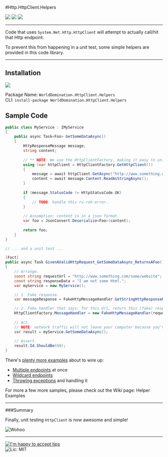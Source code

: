 #Http.HttpClient.Helpers

[![](https://ci.appveyor.com/api/projects/status/siwilxb8t3enyus2)](https://ci.appveyor.com/project/PureKrome/httpcient-helpers) [![](http://img.shields.io/nuget/v/WorldDomination.HttpClient.Helpers.svg?style=flat-square)](http://www.nuget.org/packages/WorldDomination.HttpClient.Helpers/) ![](http://img.shields.io/nuget/dt/WorldDomination.HttpClient.Helpers.svg?style=flat-square)

---

Code that uses `System.Net.Http.HttpClient` will attempt to actually call/hit that Http endpoint.

To prevent this from happening in a *unit* test, some simple helpers are provided in this code library.

-----

## Installation

[![](http://i.imgur.com/oLtAwq9.png)](https://www.nuget.org/packages/WorldDomination.HttpClient.Helpers/)

Package Name: `WorldDomination.HttpClient.Helpers`  
CLI: `install-package WorldDomination.HttpClient.Helpers`  


## Sample Code

```C#
public class MyService : IMyService
{
    public async Task<Foo> GetSomeDataAsync()
    {
        HttpResponseMessage message;
        string content;
        
        // ** NOTE: We use the HttpClientFactory, making it easy to unit test this code.
        using (var httpClient = HttpClientFactory.GetHttpClient())
        {
            message = await httpClient.GetAsync("http://www.something.com/some/website");
            content = await message.Content.ReadAsStringAsync();
        }
        
        if (message.StatusCode != HttpStatusCode.OK)
        { 
            // TODO: handle this ru-roh-error.
        }
        
        // Assumption: content is in a json format.
        var foo = JsonConvert.Deserialize<Foo>(content);
        
        return foo;
    }
}

// ... and a unit test ...

[Fact]
public async Task GivenAValidHttpRequest_GetSomeDataAsync_ReturnsAFoo()
{
    // Arrange.
    const string requestUrl = "http://www.something.com/some/website";  
    const string responseData = "I am not some Html.";
    var myService = new MyService();

    // 1. Fake response.  
    var messageResponse = FakeHttpMessageHandler.GetStringHttpResponseMessage(responseData);  

    // 2. Fake handler that says: for this Url, return this (fake) response.  
    HttpClientFactory.MessageHandler = new FakeHttpMessageHandler(requestUrl, messageResponse);
    
    // Act.
    // NOTE: network traffic will not leave your computer because you've faked the response, above.
    var result = myService.GetSomeDataAsync();
    
    // Assert.
    result.Id.ShouldBe(69);
}
```

There's [plenty more examples](https://github.com/PureKrome/HttpClient.Helpers/wiki) about to wire up:

 - [Multiple endpoints](https://github.com/PureKrome/HttpClient.Helpers/wiki/Multiple-endpoints) at once
 - [Wildcard endpoints](https://github.com/PureKrome/HttpClient.Helpers/wiki/Wildcard-endpoints)
 - [Throwing exceptions](https://github.com/PureKrome/HttpClient.Helpers/wiki/Faking-an-Exception) and handling it

For more a few more samples, please check out the Wiki page: Helper Examples

-----

###Summary

Finally, unit testing `HttpClient` is now awesome and simple!

![Wohoo](https://31.media.tumblr.com/43e63461d1e3f22a49b18dbf15227a1d/tumblr_inline_n3t10oQfIh1solpjm.gif)

---
[![I'm happy to accept tips](http://img.shields.io/gittip/purekrome.svg?style=flat-square)](https://gratipay.com/PureKrome/)  
![Lic: MIT](http://img.shields.io/badge/License-MIT-blue.svg?style=flat-square)
